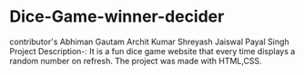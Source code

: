 # Dice-Game-winner-decider
contributor's
Abhiman Gautam
Archit Kumar 
Shreyash Jaiswal
Payal Singh
Project Description-: It is a fun dice game website that every time displays a random number on refresh. The project was made with HTML,CSS.
